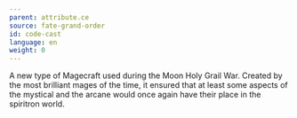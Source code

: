 ```yaml
---
parent: attribute.ce
source: fate-grand-order
id: code-cast
language: en
weight: 0
---
```


A new type of Magecraft used during the Moon Holy Grail War.
Created by the most brilliant mages of the time, it ensured that at least some aspects of the mystical and the arcane would once again have their place in the spiritron world.
